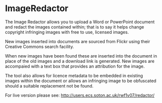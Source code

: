 ImageRedactor
=============

The Image Redactor allows you to upload a Word or PowerPoint document and redact the images contained within; that is to say it helps change copyright infringing images with free to use, licensed images.

New images inserted into documents are sourced from Flickr using their Creative Commons search facility.

When new images have been found these are inserted into the document in place of the old images and a download link is generated. New images are accompaied with a text box that provides an attribution for the image.

The tool also allows for licence metadata to be embedded in existing images within the document or allows an infringing image to be obfuscated should a suitable replacement not be found. 

For live version please see: http://users.ecs.soton.ac.uk/rwf1v07/redactor/

